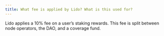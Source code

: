 ```yaml
---
title: What fee is applied by Lido? What is this used for?
---
```


Lido applies a 10% fee on a user’s staking rewards. This fee is split between node operators, the DAO, and a coverage fund.

